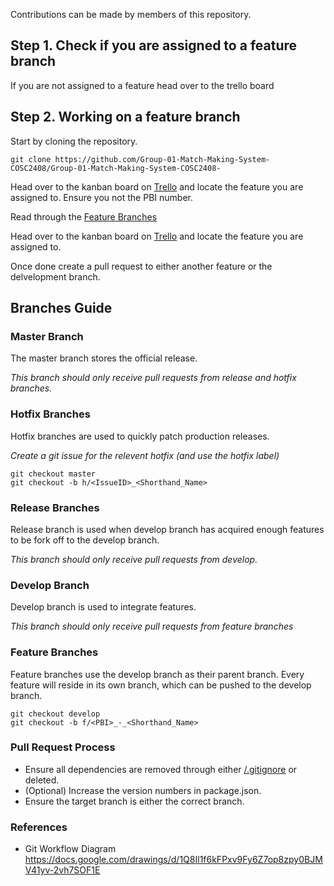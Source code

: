 Contributions can be made by members of this repository.

## Step 1. Check if you are assigned to a feature branch

If you are not assigned to a feature head over to the trello board

## Step 2. Working on a feature branch

Start by cloning the repository. 

```
git clone https://github.com/Group-01-Match-Making-System-COSC2408/Group-01-Match-Making-System-COSC2408-
```

Head over to the kanban board on [Trello](https://trello.com/b/9R92ISw1/group-01-match-making-system-cosc2408) and locate the feature you are assigned to. Ensure you not the PBI number. 

Read through the [Feature Branches](#feature-branches)

Head over to the kanban board on [Trello](https://trello.com/b/9R92ISw1/group-01-match-making-system-cosc2408) and locate the feature you are assigned to. 

Once done create a pull request to either another feature or the delvelopment branch.

## Branches Guide

### Master Branch
The master branch stores the official release.

*This branch should only receive pull requests from release and hotfix branches.*

### Hotfix Branches
Hotfix branches are used to quickly patch production releases.

*Create a git issue for the relevent hotfix (and use the hotfix label)*

```
git checkout master
git checkout -b h/<IssueID>_<Shorthand_Name>
```

### Release Branches
Release branch is used when develop branch has acquired enough features to be fork off to the develop branch.

*This branch should only receive pull requests from develop.*

### Develop Branch
Develop branch is used to integrate features.

*This branch should only receive pull requests from feature branches*

### Feature Branches
Feature branches use the develop branch as their parent branch. Every feature will reside in its own branch, which can be pushed to the develop branch.

```
git checkout develop
git checkout -b f/<PBI>_-_<Shorthand_Name>
```

### Pull Request Process
- Ensure all dependencies are removed through either [/.gitignore](/.gitignore) or deleted. 
- (Optional) Increase the version numbers in package.json.
- Ensure the target branch is either the correct branch.


### References
- Git Workflow Diagram <https://docs.google.com/drawings/d/1Q8Il1f6kFPxv9Fy6Z7op8zpy0BJMV41yv-2vh7SOF1E>